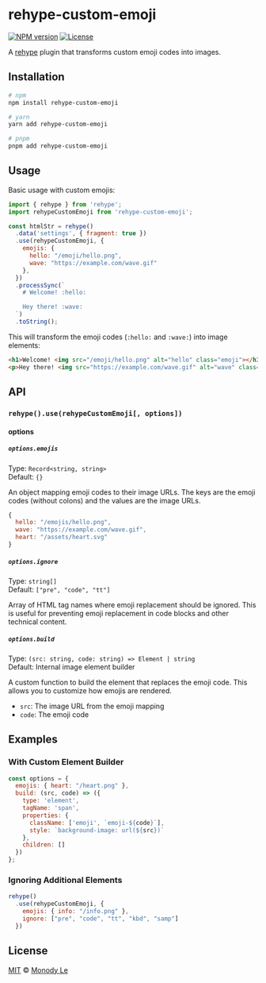 # rehype-custom-emoji

[![NPM version](https://img.shields.io/npm/v/rehype-custom-emoji.svg)](https://www.npmjs.com/package/rehype-custom-emoji)
[![License](https://img.shields.io/badge/license-MIT-blue.svg)](LICENSE)

A [rehype] plugin that transforms custom emoji codes into images.

## Installation

```bash
# npm
npm install rehype-custom-emoji

# yarn
yarn add rehype-custom-emoji

# pnpm
pnpm add rehype-custom-emoji
```

## Usage

Basic usage with custom emojis:

```js
import { rehype } from 'rehype';
import rehypeCustomEmoji from 'rehype-custom-emoji';

const htmlStr = rehype()
  .data('settings', { fragment: true })
  .use(rehypeCustomEmoji, {
    emojis: {
      hello: "/emoji/hello.png",
      wave: "https://example.com/wave.gif"
    },
  })
  .processSync(`
    # Welcome! :hello:

    Hey there! :wave:
  `)
  .toString();
```

This will transform the emoji codes (`:hello:` and `:wave:`) into image elements:

```html
<h1>Welcome! <img src="/emoji/hello.png" alt="hello" class="emoji"></h1>
<p>Hey there! <img src="https://example.com/wave.gif" alt="wave" class="emoji"></p>
```

## API

### `rehype().use(rehypeCustomEmoji[, options])`

#### options

##### `options.emojis`

Type: `Record<string, string>`\
Default: `{}`

An object mapping emoji codes to their image URLs. The keys are the emoji codes (without colons) and the values are the image URLs.

```js
{
  hello: "/emojis/hello.png",
  wave: "https://example.com/wave.gif",
  heart: "/assets/heart.svg"
}
```

##### `options.ignore`

Type: `string[]`\
Default: `["pre", "code", "tt"]`

Array of HTML tag names where emoji replacement should be ignored. This is useful for preventing emoji replacement in code blocks and other technical content.

##### `options.build`

Type: `(src: string, code: string) => Element | string`\
Default: Internal image element builder

A custom function to build the element that replaces the emoji code. This allows you to customize how emojis are rendered.

- `src`: The image URL from the emoji mapping
- `code`: The emoji code

## Examples

### With Custom Element Builder

```js
const options = {
  emojis: { heart: "/heart.png" },
  build: (src, code) => ({
    type: 'element',
    tagName: 'span',
    properties: {
      className: ['emoji', `emoji-${code}`],
      style: `background-image: url(${src})`
    },
    children: []
  })
};
```

### Ignoring Additional Elements

```js
rehype()
  .use(rehypeCustomEmoji, {
    emojis: { info: "/info.png" },
    ignore: ["pre", "code", "tt", "kbd", "samp"]
  })
```

## License

[MIT](LICENSE) © [Monody Le](https://github.com/monodyle/)

[rehype]: https://github.com/rehypejs/rehype

